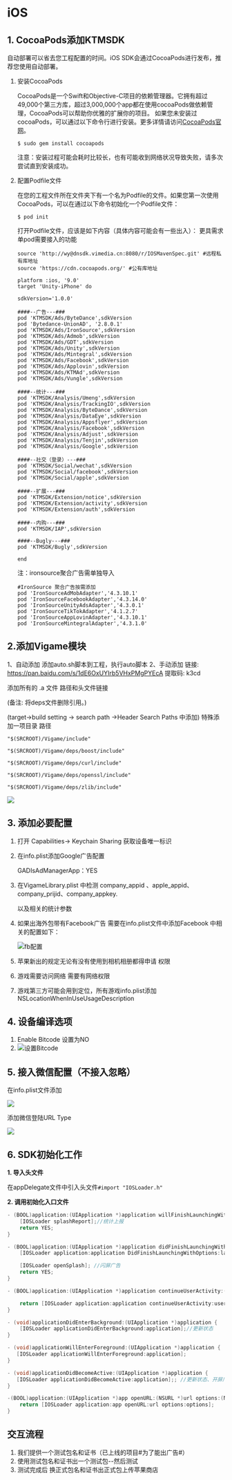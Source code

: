 # iOS



## 1. CocoaPods添加KTMSDK

自动部署可以省去您工程配置的时间。iOS SDK会通过CocoaPods进行发布，推荐您使用自动部署。 

1.  安装CocoaPods 

    CocoaPods是一个Swift和Objective-C项目的依赖管理器。它拥有超过49,000个第三方库，超过3,000,000个app都在使用cocoaPods做依赖管理，CocoaPods可以帮助你优雅的扩展你的项目。 如果您未安装过cocoaPods，可以通过以下命令行进行安装。更多详情请访问[CocoaPods官网](https://cocoapods.org/)。 

    ```
    $ sudo gem install cocoapods

    ```

    注意：安装过程可能会耗时比较长，也有可能收到网络状况导致失败，请多次尝试直到安装成功。 

2.  配置Podfile文件 

    在您的工程文件所在文件夹下有一个名为Podfile的文件。如果您第一次使用CocoaPods，可以在通过以下命令初始化一个Podfile文件： 

    ```
    $ pod init
    ```

    打开Podfile文件，应该是如下内容（具体内容可能会有一些出入）： 更具需求单pod需要接入的功能

    ```
    source 'http://wy@dnsdk.vimedia.cn:8080/r/IOSMavenSpec.git' #远程私有库地址
    source 'https://cdn.cocoapods.org/' #公有库地址
    
    platform :ios, '9.0'
    target 'Unity-iPhone' do
    
    sdkVersion='1.0.0'
    
    ####--广告---###
    pod 'KTMSDK/Ads/ByteDance',sdkVersion
    pod 'Bytedance-UnionAD', '2.8.0.1'
    pod 'KTMSDK/Ads/IronSource',sdkVersion
    pod 'KTMSDK/Ads/Admob',sdkVersion
    pod 'KTMSDK/Ads/GDT',sdkVersion
    pod 'KTMSDK/Ads/Unity',sdkVersion
    pod 'KTMSDK/Ads/Mintegral',sdkVersion
    pod 'KTMSDK/Ads/Facebook',sdkVersion
    pod 'KTMSDK/Ads/Applovin',sdkVersion
    pod 'KTMSDK/Ads/KTMAd',sdkVersion
    pod 'KTMSDK/Ads/Vungle',sdkVersion
    
    ####--统计---###
    pod 'KTMSDK/Analysis/Umeng',sdkVersion
    pod 'KTMSDK/Analysis/TrackingIO',sdkVersion
    pod 'KTMSDK/Analysis/ByteDance',sdkVersion
    pod 'KTMSDK/Analysis/DataEye',sdkVersion
    pod 'KTMSDK/Analysis/Appsflyer',sdkVersion
    pod 'KTMSDK/Analysis/Facebook',sdkVersion
    pod 'KTMSDK/Analysis/Adjust',sdkVersion
    pod 'KTMSDK/Analysis/Tenjin',sdkVersion
    pod 'KTMSDK/Analysis/Google',sdkVersion
    
    ####--社交（登录）---###
    pod 'KTMSDK/Social/wechat',sdkVersion
    pod 'KTMSDK/Social/facebook',sdkVersion
    pod 'KTMSDK/Social/apple',sdkVersion
    
    ####--扩展---###
    pod 'KTMSDK/Extension/notice',sdkVersion
    pod 'KTMSDK/Extension/activity',sdkVersion
    pod 'KTMSDK/Extension/auth',sdkVersion
    
    ####--内购---###
    pod 'KTMSDK/IAP',sdkVersion 
    
    ####--Bugly---###
    pod 'KTMSDK/Bugly',sdkVersion
    
    end
    
    ```
    注：ironsource聚合广告需单独导入
    ```
    #IronSource 聚合广告按需添加
    pod 'IronSourceAdMobAdapter','4.3.10.1'
    pod 'IronSourceFacebookAdapter','4.3.14.0'
    pod 'IronSourceUnityAdsAdapter','4.3.0.1'
    pod 'IronSourceTikTokAdapter','4.1.2.7'
    pod 'IronSourceAppLovinAdapter','4.3.10.1'
    pod 'IronSourceMintegralAdapter','4.3.1.0'
    ```
    
## 2.添加Vigame模块
1、自动添加
  添加auto.sh脚本到工程，执行auto脚本
2、手动添加
 链接: https://pan.baidu.com/s/1dE6OxUYIrb5VHxPMgPYEcA 提取码: k3cd 

添加所有的 .a 文件 路径和头文件链接

 (备注: 将deps文件删除引用。\)

\(target-&gt;build setting -&gt; search path -&gt;Header Search Paths 中添加\) 特殊添加一项目录 路径

`"$(SRCROOT)/Vigame/include"`

`"$(SRCROOT)/Vigame/deps/boost/include"`

`"$(SRCROOT)/Vigame/deps/curl/include"`

`"$(SRCROOT)/Vigame/deps/openssl/include"`

`"$(SRCROOT)/Vigame/deps/zlib/include"`

![](../../../.gitbook/assets/1648908-f0a533025fd7e71f.png)



## 3. 添加必要配置

1. 打开 Capabilities-&gt; Keychain Sharing 获取设备唯一标识
2. 在info.plist添加Google广告配置

   GADIsAdManagerApp：YES

4. 在VigameLibrary.plist 中检测 company\_appid 、apple\_appid、company\_prijid、company\_appkey.

   以及相关的统计参数

5. 如果出海外包带有Facebook广告 需要在info.plist文件中添加Facebook 中相关的配置如下：

   ![fb&#x914D;&#x7F6E;](../../../.gitbook/assets/2183351-96f3333dbc663e72.png)

6. 苹果新出的规定无论有没有使用到相机相册都得申请 权限
7. 游戏需要访问网络 需要有网络权限
8. 游戏第三方可能会用到定位，所有游戏info.plist添加NSLocationWhenInUseUsageDescription



## 4. 设备编译选项

1. Enable Bitcode 设置为NO
2. ![&#x8BBE;&#x7F6E;Bitcode](../../../.gitbook/assets/1648908-a8b9998bf49b9737.png)


## 5. 接入微信配置（不接入忽略）

在info.plist文件添加

![](../../../.gitbook/assets/1648908-3b9d2adf2506a9a7.jpg)

添加微信登陆URL Type

![](../../../.gitbook/assets/1648908-7aa347ae8a163c04.png)

## 6. SDK初始化工作

**1. 导入头文件**

在appDelegate文件中引入头文件`#import "IOSLoader.h"`

**2. 调用初始化入口文件**

```objectivec
- (BOOL)application:(UIApplication *)application willFinishLaunchingWithOptions:(NSDictionary *)launchOptions {
    [IOSLoader splashReport];//统计上报
    return YES;
}

- (BOOL)application:(UIApplication *)application didFinishLaunchingWithOptions:(NSDictionary *)launchOptions {
    [IOSLoader application:application DidFinishLaunchingWithOptions:launchOptions];//初始化

    [IOSLoader openSplash]; //闪屏广告
    return YES;
}

- (BOOL)application:(UIApplication *)application continueUserActivity:(NSUserActivity *)userActivity restorationHandler:(void (^)(NSArray<id<UIUserActivityRestoring>> * _Nullable))restorationHandler {

    return [IOSLoader application:application continueUserActivity:userActivity restorationHandler:restorationHandler];
}

- (void)applicationDidEnterBackground:(UIApplication *)application {
    [IOSLoader applicationDidEnterBackground:application];//更新状态
}

- (void)applicationWillEnterForeground:(UIApplication *)application {
   [IOSLoader applicationWillEnterForeground:application];
}

- (void)applicationDidBecomeActive:(UIApplication *)application {
   [IOSLoader applicationDidBecomeActive:application];; //更新状态、开屏广告
}

-(BOOL)application:(UIApplication *)app openURL:(NSURL *)url options:(NSDictionary<UIApplicationOpenURLOptionsKey,id> *)options {
    return [IOSLoader application:app openURL:url options:options];
}
```

## 交互流程

1. 我们提供一个测试包名和证书（已上线的项目\#为了能出广告\#）
2. 使用测试包名和证书出一个测试包--然后测试
3. 测试完成后 换正式包名和证书出正式包上传苹果商店

